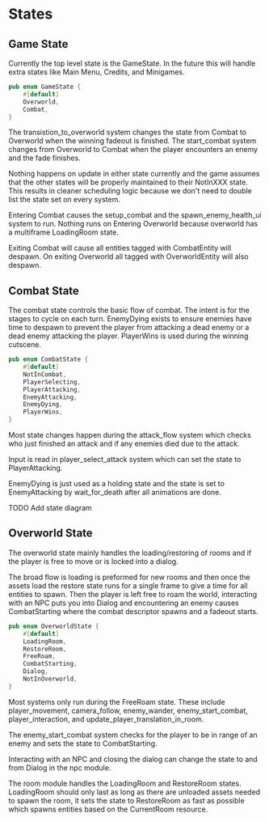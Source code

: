 # States

## Game State

Currently the top level state is the GameState.  In the future this will handle extra states like Main Menu, Credits, and Minigames.

```rust
pub enum GameState {
    #[default]
    Overworld,
    Combat,
}
```

The transistion_to_overworld system changes the state from Combat to Overworld when the winning fadeout is finished.  The start_combat system changes from Overworld to Combat when the player encounters an enemy and the fade finishes.

Nothing happens on update in either state currently and the game assumes that the other states will be properly maintained to their NotInXXX state.  This results in cleaner scheduling logic because we don't need to double list the state set on every system.

Entering Combat causes the setup_combat and the spawn_enemy_health_ui system to run. Nothing runs on Entering Overworld because overworld has a multiframe LoadingRoom state.

Exiting Combat will cause all entities tagged with CombatEntity will despawn.  On exiting Overworld all tagged with OverworldEntity will also despawn.

## Combat State

The combat state controls the basic flow of combat.  The intent is for the stages to cycle on each turn.  EnemyDying exists to ensure enemies have time to despawn to prevent the player from attacking a dead enemy or a dead enemy attacking the player.  PlayerWins is used during the winning cutscene.

```rust
pub enum CombatState {
    #[default]
    NotInCombat,
    PlayerSelecting,
    PlayerAttacking,
    EnemyAttacking,
    EnemyDying,
    PlayerWins,
}
```

Most state changes happen during the attack_flow system which checks who just finished an attack and if any enemies died due to the attack.  

Input is read in player_select_attack system which can set the state to PlayerAttacking.  

EnemyDying is just used as a holding state and the state is set to EnemyAttacking by wait_for_death after all animations are done.

TODO Add state diagram

## Overworld State

The overworld state mainly handles the loading/restoring of rooms and if the player is free to move or is locked into a dialog.  

The broad flow is loading is preformed for new rooms and then once the assets load the restore state runs for a single frame to give a time for all entities to spawn.  Then the player is left free to roam the world, interacting with an NPC puts you into Dialog and encountering an enemy causes CombatStarting where the combat descriptor spawns and a fadeout starts.

```rust
pub enum OverworldState {
    #[default]
    LoadingRoom,
    RestoreRoom,
    FreeRoam,
    CombatStarting,
    Dialog,
    NotInOverworld,
}
```

Most systems only run during the FreeRoam state.  These include player_movement, camera_follow, enemy_wander, enemy_start_combat, player_interaction, and update_player_translation_in_room.

The enemy_start_combat system checks for the player to be in range of an enemy and sets the state to CombatStarting.

Interacting with an NPC and closing the dialog can change the state to and from Dialog in the npc module.

The room module handles the LoadingRoom and RestoreRoom states.  LoadingRoom should only last as long as there are unloaded assets needed to spawn the room, it sets the state to RestoreRoom as fast as possible which spawns entities based on the CurrentRoom resource.